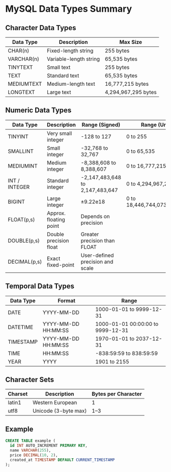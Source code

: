 # MySQL Data Types Summary

## Character Data Types

| Data Type    | Description                       | Max Size            |
|--------------|-----------------------------------|---------------------|
| CHAR(n)      | Fixed-length string               | 255 bytes           |
| VARCHAR(n)   | Variable-length string            | 65,535 bytes        |
| TINYTEXT     | Small text                        | 255 bytes           |
| TEXT         | Standard text                     | 65,535 bytes        |
| MEDIUMTEXT   | Medium-length text                | 16,777,215 bytes    |
| LONGTEXT     | Large text                        | 4,294,967,295 bytes |

## Numeric Data Types

| Data Type   | Description           | Range (Signed)                    | Range (Unsigned)                  |
|-------------|-----------------------|-----------------------------------|-----------------------------------|
| TINYINT     | Very small integer    | -128 to 127                       | 0 to 255                          |
| SMALLINT    | Small integer         | -32,768 to 32,767                 | 0 to 65,535                       |
| MEDIUMINT   | Medium integer        | -8,388,608 to 8,388,607           | 0 to 16,777,215                   |
| INT / INTEGER | Standard integer    | -2,147,483,648 to 2,147,483,647   | 0 to 4,294,967,295                |
| BIGINT      | Large integer         | ±9.22e18                          | 0 to 18,446,744,073,709,551,615   |
| FLOAT(p,s)  | Approx. floating point| Depends on precision              |                                   |
| DOUBLE(p,s) | Double precision float| Greater precision than FLOAT      |                                   |
| DECIMAL(p,s)| Exact fixed-point     | User-defined precision and scale  |                                   |

## Temporal Data Types

| Data Type   | Format                        | Range                                |
|-------------|-------------------------------|--------------------------------------|
| DATE        | YYYY-MM-DD                    | 1000-01-01 to 9999-12-31             |
| DATETIME    | YYYY-MM-DD HH:MM:SS           | 1000-01-01 00:00:00 to 9999-12-31    |
| TIMESTAMP   | YYYY-MM-DD HH:MM:SS           | 1970-01-01 to 2037-12-31             |
| TIME        | HH:MM:SS                      | -838:59:59 to 838:59:59              |
| YEAR        | YYYY                          | 1901 to 2155                         |

## Character Sets

| Charset | Description            | Bytes per Character |
|---------|------------------------|---------------------|
| latin1  | Western European       | 1                   |
| utf8    | Unicode (3-byte max)   | 1–3                 |

## Example

```sql
CREATE TABLE example (
  id INT AUTO_INCREMENT PRIMARY KEY,
  name VARCHAR(255),
  price DECIMAL(10, 2),
  created_at TIMESTAMP DEFAULT CURRENT_TIMESTAMP
);
```